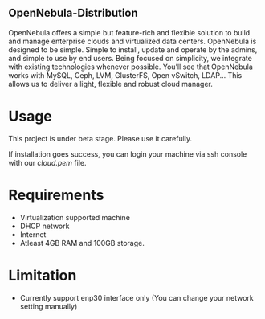 ## OpenNebula-Distribution
OpenNebula offers a simple but feature-rich and flexible solution to build and manage enterprise clouds and virtualized data centers. OpenNebula is designed to be simple. Simple to install, update and operate by the admins, and simple to use by end users. Being focused on simplicity, we integrate with existing technologies whenever possible. You’ll see that OpenNebula works with MySQL, Ceph, LVM, GlusterFS, Open vSwitch, LDAP... This allows us to deliver a light, flexible and robust cloud manager.

# Usage

This project is under beta stage. Please use it carefully. 

If installation goes success, you can login your machine via ssh console with our *cloud.pem* file.

# Requirements

* Virtualization supported machine
* DHCP network
* Internet
* Atleast 4GB RAM and 100GB storage.

# Limitation

* Currently support enp30 interface only (You can change your network setting manually)

